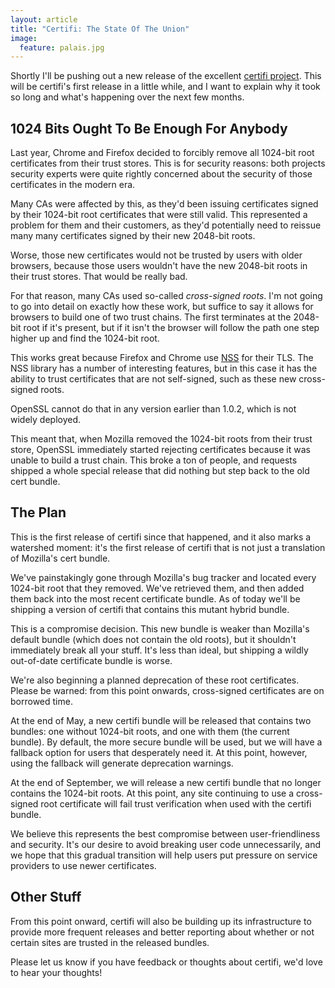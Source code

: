 ```yaml
---
layout: article
title: "Certifi: The State Of The Union"
image:
  feature: palais.jpg
---
```


Shortly I'll be pushing out a new release of the excellent [certifi project](http://certifi.io/en/latest/). This will be certifi's first release in a little while, and I want to explain why it took so long and what's happening over the next few months.

## 1024 Bits Ought To Be Enough For Anybody

Last year, Chrome and Firefox decided to forcibly remove all 1024-bit root certificates from their trust stores. This is for security reasons: both projects security experts were quite rightly concerned about the security of those certificates in the modern era.

Many CAs were affected by this, as they'd been issuing certificates signed by their 1024-bit root certificates that were still valid. This represented a problem for them and their customers, as they'd potentially need to reissue many many certificates signed by their new 2048-bit roots.

Worse, those new certificates would not be trusted by users with older browsers, because those users wouldn't have the new 2048-bit roots in their trust stores. That would be really bad.

For that reason, many CAs used so-called *cross-signed roots*. I'm not going to go into detail on exactly how these work, but suffice to say it allows for browsers to build one of two trust chains. The first terminates at the 2048-bit root if it's present, but if it isn't the browser will follow the path one step higher up and find the 1024-bit root.

This works great because Firefox and Chrome use [NSS](https://developer.mozilla.org/en-US/docs/Mozilla/Projects/NSS) for their TLS. The NSS library has a number of interesting features, but in this case it has the ability to trust certificates that are not self-signed, such as these new cross-signed roots.

OpenSSL cannot do that in any version earlier than 1.0.2, which is not widely deployed.

This meant that, when Mozilla removed the 1024-bit roots from their trust store, OpenSSL immediately started rejecting certificates because it was unable to build a trust chain. This broke a ton of people, and requests shipped a whole special release that did nothing but step back to the old cert bundle.

## The Plan

This is the first release of certifi since that happened, and it also marks a watershed moment: it's the first release of certifi that is not just a translation of Mozilla's cert bundle.

We've painstakingly gone through Mozilla's bug tracker and located every 1024-bit root that they removed. We've retrieved them, and then added them back into the most recent certificate bundle. As of today we'll be shipping a version of certifi that contains this mutant hybrid bundle.

This is a compromise decision. This new bundle is weaker than Mozilla's default bundle (which does not contain the old roots), but it shouldn't immediately break all your stuff. It's less than ideal, but shipping a wildly out-of-date certificate bundle is worse.

We're also beginning a planned deprecation of these root certificates. Please be warned: from this point onwards, cross-signed certificates are on borrowed time.

At the end of May, a new certifi bundle will be released that contains two bundles: one without 1024-bit roots, and one with them (the current bundle). By default, the more secure bundle will be used, but we will have a fallback option for users that desperately need it. At this point, however, using the fallback will generate deprecation warnings.

At the end of September, we will release a new certifi bundle that no longer contains the 1024-bit roots. At this point, any site continuing to use a cross-signed root certificate will fail trust verification when used with the certifi bundle.

We believe this represents the best compromise between user-friendliness and security. It's our desire to avoid breaking user code unnecessarily, and we hope that this gradual transition will help users put pressure on service providers to use newer certificates.

## Other Stuff

From this point onward, certifi will also be building up its infrastructure to provide more frequent releases and better reporting about whether or not certain sites are trusted in the released bundles.

Please let us know if you have feedback or thoughts about certifi, we'd love to hear your thoughts!
